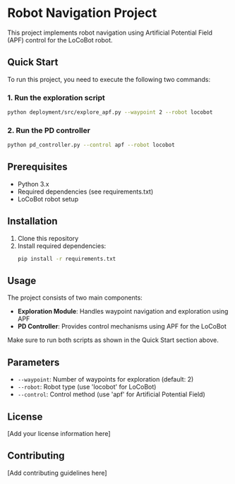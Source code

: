 # Robot Navigation Project

This project implements robot navigation using Artificial Potential Field (APF) control for the LoCoBot robot.

## Quick Start

To run this project, you need to execute the following two commands:

### 1. Run the exploration script
```bash
python deployment/src/explore_apf.py --waypoint 2 --robot locobot
```

### 2. Run the PD controller
```bash
python pd_controller.py --control apf --robot locobot
```

## Prerequisites

- Python 3.x
- Required dependencies (see requirements.txt)
- LoCoBot robot setup

## Installation

1. Clone this repository
2. Install required dependencies:
   ```bash
   pip install -r requirements.txt
   ```

## Usage

The project consists of two main components:

- **Exploration Module**: Handles waypoint navigation and exploration using APF
- **PD Controller**: Provides control mechanisms using APF for the LoCoBot

Make sure to run both scripts as shown in the Quick Start section above.

## Parameters

- `--waypoint`: Number of waypoints for exploration (default: 2)
- `--robot`: Robot type (use 'locobot' for LoCoBot)
- `--control`: Control method (use 'apf' for Artificial Potential Field)

## License

[Add your license information here]

## Contributing

[Add contributing guidelines here]